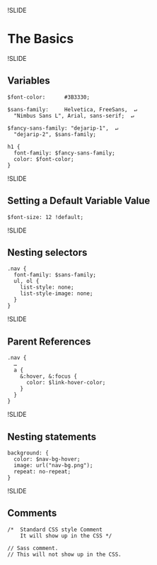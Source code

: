 !SLIDE 

The Basics
==========

!SLIDE

Variables
---------

    $font-color:      #3B3330;

    $sans-family:     Helvetica, FreeSans,  ↵
      "Nimbus Sans L", Arial, sans-serif;  ↵

    $fancy-sans-family: "dejarip-1",  ↵
      "dejarip-2", $sans-family;
    
    h1 {
      font-family: $fancy-sans-family;
      color: $font-color;
    }

!SLIDE

Setting a Default Variable Value
--------------------------------

    $font-size: 12 !default;

!SLIDE

Nesting selectors
-----------------

    .nav {
      font-family: $sans-family;
      ul, ol {
        list-style: none;
        list-style-image: none;
      }
    }

!SLIDE

Parent References
-----------------

    .nav {
      …
      a {
        &:hover, &:focus {
          color: $link-hover-color;
        }
      }
    }

!SLIDE

Nesting statements
------------------

    background: {
      color: $nav-bg-hover;
      image: url("nav-bg.png");
      repeat: no-repeat;
    }

!SLIDE

Comments
--------

    /*  Standard CSS style Comment
        It will show up in the CSS */

    // Sass comment.
    // This will not show up in the CSS.

